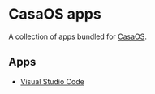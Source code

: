 # CasaOS apps

A collection of apps bundled for [CasaOS](https://casaos.io/).

## Apps

- [Visual Studio Code](./vscode)